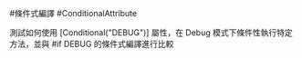 #條件式編譯 #ConditionalAttribute

測試如何使用 [Conditional("DEBUG")] 屬性，在 Debug 模式下條件性執行特定方法，並與 #if DEBUG 的條件式編譯進行比較